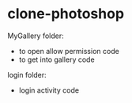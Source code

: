 # clone-photoshop
MyGallery folder:
  
  -  to open  allow permission code
  -  to get into gallery code
  
  
  login folder:
  
  - login activity code
